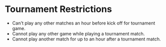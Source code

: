 # Tournament Restrictions

- Can't play any other matches an hour before kick off for tournament game.
- Cannot play any other game while playing a tournament match.
- Cannot play another match for up to an hour after a tournament match.